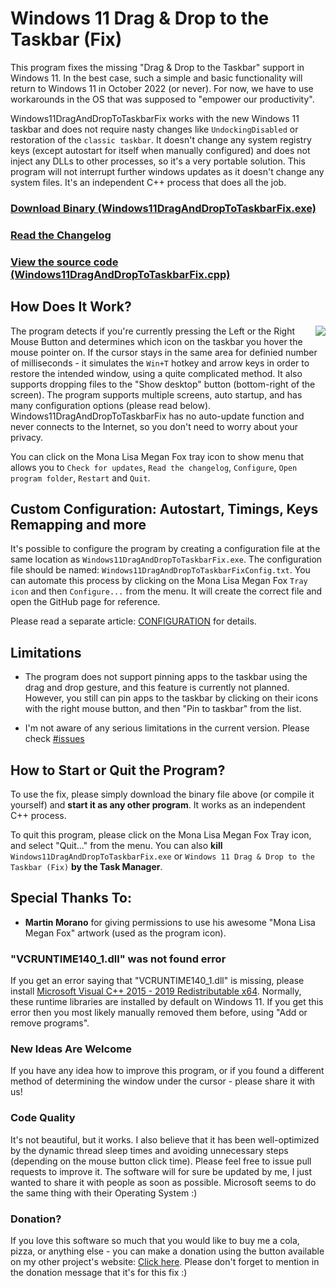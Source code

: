 # Windows 11 Drag & Drop to the Taskbar (Fix)

This program fixes the missing "Drag & Drop to the Taskbar" support in Windows 11. In the best case, such a simple and basic functionality will return to Windows 11 in October 2022 (or never). For now, we have to use workarounds in the OS that was supposed to "empower our productivity".

Windows11DragAndDropToTaskbarFix works with the new Windows 11 taskbar and does not require nasty changes like `UndockingDisabled` or restoration of the `classic taskbar`. It doesn't change any system registry keys (except autostart for itself when manually configured) and does not inject any DLLs to other processes, so it's a very portable solution. This program will not interrupt further windows updates as it doesn't change any system files. It's an independent C++ process that does all the job.

### [Download Binary (Windows11DragAndDropToTaskbarFix.exe)](https://github.com/HerMajestyDrMona/Windows11DragAndDropToTaskbarFix/releases/)

### [Read the Changelog](https://github.com/HerMajestyDrMona/Windows11DragAndDropToTaskbarFix/blob/main/CHANGELOG.md)

### [View the source code (Windows11DragAndDropToTaskbarFix.cpp)](https://github.com/HerMajestyDrMona/Windows11DragAndDropToTaskbarFix/blob/main/Windows11DragAndDropToTaskbarFix/Windows11DragAndDropToTaskbarFix.cpp)


## **How Does It Work?**
<a href="https://github.com/HerMajestyDrMona/Windows11DragAndDropToTaskbarFix/releases/"><img align="right" src="https://user-images.githubusercontent.com/24290461/140068775-473a45f7-1f6a-4b10-8664-e5f8d49440ab.png"></a>

The program detects if you're currently pressing the Left or the Right Mouse Button and determines which icon on the taskbar you hover the mouse pointer on. If the cursor stays in the same area for definied number of milliseconds - it simulates the `Win+T` hotkey and arrow keys in order to restore the intended window, using a quite complicated method. It also supports dropping files to the "Show desktop" button (bottom-right of the screen). The program supports multiple screens, auto startup, and has many configuration options (please read below). Windows11DragAndDropToTaskbarFix has no auto-update function and never connects to the Internet, so you don't need to worry about your privacy.

You can click on the Mona Lisa Megan Fox tray icon to show menu that allows you to `Check for updates`, `Read the changelog`, `Configure`, `Open program folder`, `Restart` and `Quit`.
<br>

## **Custom Configuration: Autostart, Timings, Keys Remapping and more**
It's possible to configure the program by creating a configuration file at the same location as `Windows11DragAndDropToTaskbarFix.exe`. The configuration file should be named: `Windows11DragAndDropToTaskbarFixConfig.txt`. You can automate this process by clicking on the Mona Lisa Megan Fox `Tray icon` and then `Configure...` from the menu. It will create the correct file and open the GitHub page for reference.

Please read a separate article: [CONFIGURATION](https://github.com/HerMajestyDrMona/Windows11DragAndDropToTaskbarFix/blob/main/CONFIGURATION.md) for details.


## **Limitations**
- The program does not support pinning apps to the taskbar using the drag and drop gesture, and this feature is currently not planned. However, you still can pin apps to the taskbar by clicking on their icons with the right mouse button, and then "Pin to taskbar" from the list.

- I'm not aware of any serious limitations in the current version. Please check [#issues](https://github.com/HerMajestyDrMona/Windows11DragAndDropToTaskbarFix/issues)


## **How to Start or Quit the Program?**

To use the fix, please simply download the binary file above (or compile it yourself) and **start it as any other program**. It works as an independent C++ process.

To quit this program, please click on the Mona Lisa Megan Fox Tray icon, and select "Quit..." from the menu. You can also **kill** `Windows11DragAndDropToTaskbarFix.exe` or `Windows 11 Drag & Drop to the Taskbar (Fix)` **by the Task Manager**.


## Special Thanks To:
- **Martin Morano** for giving permissions to use his awesome "Mona Lisa Megan Fox" artwork (used as the program icon).


### "VCRUNTIME140_1.dll" was not found error
If you get an error saying that "VCRUNTIME140_1.dll" is missing, please install [Microsoft Visual C++ 2015 - 2019 Redistributable x64](https://aka.ms/vs/16/release/vc_redist.x64.exe). Normally, these runtime libraries are installed by default on Windows 11. If you get this error then you most likely manually removed them before, using "Add or remove programs".


### **New Ideas Are Welcome**

If you have any idea how to improve this program, or if you found a different method of determining the window under the cursor - please share it with us!


### **Code Quality**

It's not beautiful, but it works. I also believe that it has been well-optimized by the dynamic thread sleep times and avoiding unnecessary steps (depending on the mouse button click time). Please feel free to issue pull requests to improve it. The software will for sure be updated by me, I just wanted to share it with people as soon as possible. Microsoft seems to do the same thing with their Operating System :)


### **Donation?**

If you love this software so much that you would like to buy me a cola, pizza, or anything else - you can make a donation using the button available on my other project's website: [Click here](https://ee2.eu/overview/#donate). Please don't forget to mention in the donation message that it's for this fix :)
